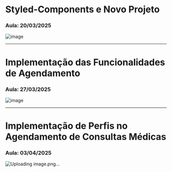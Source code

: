 # Styled-Components e Novo Projeto

### Aula: 20/03/2025

![image](https://github.com/user-attachments/assets/1701c0be-2873-4dfe-86f6-cffd81d898eb)

--------------------------------------------------------------------------------------------------

# Implementação das Funcionalidades de Agendamento

### Aula: 27/03/2025

![image](https://github.com/user-attachments/assets/a4ee8c3d-834c-4ca6-9870-6398e676dd74)

--------------------------------------------------------------------------------------------------

# Implementação de Perfis no Agendamento de Consultas Médicas

### Aula: 03/04/2025

![Uploading image.png…]()
